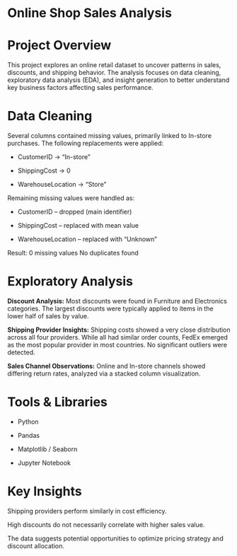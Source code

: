 # Online Shop Sales Analysis
# Project Overview

This project explores an online retail dataset to uncover patterns in sales, discounts, and shipping behavior.
The analysis focuses on data cleaning, exploratory data analysis (EDA), and insight generation to better understand key business factors affecting sales performance.

# Data Cleaning

Several columns contained missing values, primarily linked to In-store purchases.
The following replacements were applied:

- CustomerID → “In-store”

- ShippingCost → 0

- WarehouseLocation → “Store”

Remaining missing values were handled as:

- CustomerID – dropped (main identifier)

- ShippingCost – replaced with mean value

- WarehouseLocation – replaced with “Unknown”

Result: 0 missing values
No duplicates found

# Exploratory Analysis

**Discount Analysis:**
Most discounts were found in Furniture and Electronics categories.
The largest discounts were typically applied to items in the lower half of sales by value.

**Shipping Provider Insights:**
Shipping costs showed a very close distribution across all four providers.
While all had similar order counts, FedEx emerged as the most popular provider in most countries.
No significant outliers were detected.

**Sales Channel Observations:**
Online and In-store channels showed differing return rates, analyzed via a stacked column visualization.

# Tools & Libraries

- Python

- Pandas

- Matplotlib / Seaborn

- Jupyter Notebook

# Key Insights

Shipping providers perform similarly in cost efficiency.

High discounts do not necessarily correlate with higher sales value.

The data suggests potential opportunities to optimize pricing strategy and discount allocation.
